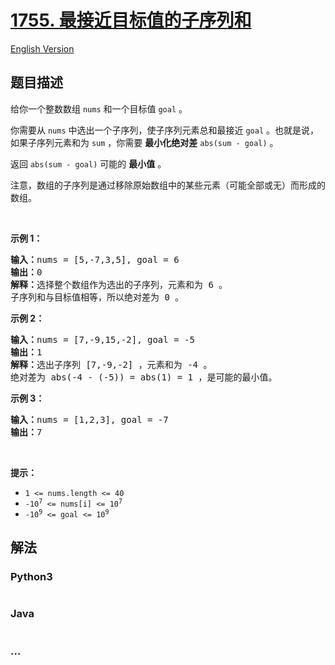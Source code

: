 # [1755. 最接近目标值的子序列和](https://leetcode-cn.com/problems/closest-subsequence-sum)

[English Version](/solution/1700-1799/1755.Closest%20Subsequence%20Sum/README_EN.md)

## 题目描述

<!-- 这里写题目描述 -->
<p>给你一个整数数组 <code>nums</code> 和一个目标值 <code>goal</code> 。</p>

<p>你需要从 <code>nums</code> 中选出一个子序列，使子序列元素总和最接近 <code>goal</code> 。也就是说，如果子序列元素和为 <code>sum</code> ，你需要 <strong>最小化绝对差</strong> <code>abs(sum - goal)</code> 。</p>

<p>返回 <code>abs(sum - goal)</code> 可能的 <strong>最小值</strong> 。</p>

<p>注意，数组的子序列是通过移除原始数组中的某些元素（可能全部或无）而形成的数组。</p>

<p> </p>

<p><strong>示例 1：</strong></p>

<pre><strong>输入：</strong>nums = [5,-7,3,5], goal = 6
<strong>输出：</strong>0
<strong>解释：</strong>选择整个数组作为选出的子序列，元素和为 6 。
子序列和与目标值相等，所以绝对差为 0 。
</pre>

<p><strong>示例 2：</strong></p>

<pre><strong>输入：</strong>nums = [7,-9,15,-2], goal = -5
<strong>输出：</strong>1
<strong>解释：</strong>选出子序列 [7,-9,-2] ，元素和为 -4 。
绝对差为 abs(-4 - (-5)) = abs(1) = 1 ，是可能的最小值。
</pre>

<p><strong>示例 3：</strong></p>

<pre><strong>输入：</strong>nums = [1,2,3], goal = -7
<strong>输出：</strong>7
</pre>

<p> </p>

<p><strong>提示：</strong></p>

<ul>
	<li><code>1 &lt;= nums.length &lt;= 40</code></li>
	<li><code>-10<sup>7</sup> &lt;= nums[i] &lt;= 10<sup>7</sup></code></li>
	<li><code>-10<sup>9</sup> &lt;= goal &lt;= 10<sup>9</sup></code></li>
</ul>

## 解法

<!-- 这里可写通用的实现逻辑 -->

<!-- tabs:start -->

### **Python3**

<!-- 这里可写当前语言的特殊实现逻辑 -->

```python

```

### **Java**

<!-- 这里可写当前语言的特殊实现逻辑 -->

```java

```

### **...**

```

```

<!-- tabs:end -->
